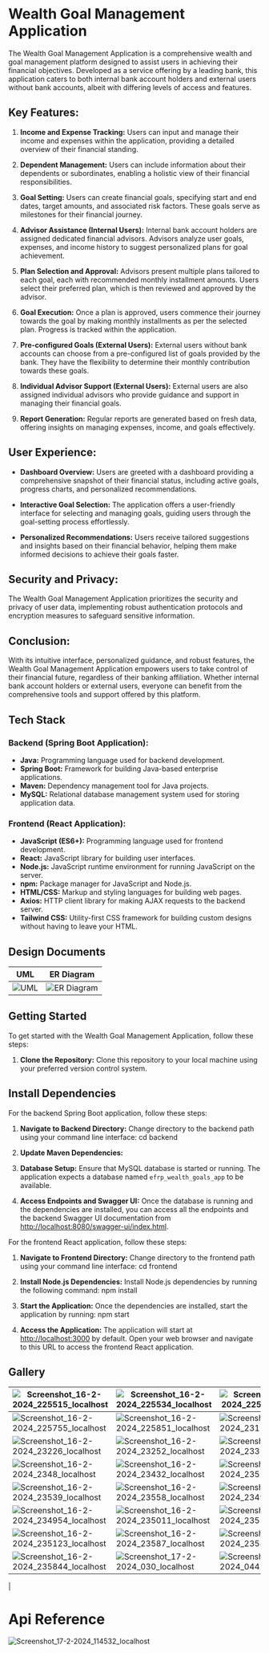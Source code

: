 # Wealth Goal Management Application

The Wealth Goal Management Application is a comprehensive wealth and goal management platform designed to assist users in achieving their financial objectives. Developed as a service offering by a leading bank, this application caters to both internal bank account holders and external users without bank accounts, albeit with differing levels of access and features.

## Key Features:

1. **Income and Expense Tracking:**
   Users can input and manage their income and expenses within the application, providing a detailed overview of their financial standing.

2. **Dependent Management:**
   Users can include information about their dependents or subordinates, enabling a holistic view of their financial responsibilities.

3. **Goal Setting:**
   Users can create financial goals, specifying start and end dates, target amounts, and associated risk factors. These goals serve as milestones for their financial journey.

4. **Advisor Assistance (Internal Users):**
   Internal bank account holders are assigned dedicated financial advisors. Advisors analyze user goals, expenses, and income history to suggest personalized plans for goal achievement.

5. **Plan Selection and Approval:**
   Advisors present multiple plans tailored to each goal, each with recommended monthly installment amounts. Users select their preferred plan, which is then reviewed and approved by the advisor.

6. **Goal Execution:**
   Once a plan is approved, users commence their journey towards the goal by making monthly installments as per the selected plan. Progress is tracked within the application.

7. **Pre-configured Goals (External Users):**
   External users without bank accounts can choose from a pre-configured list of goals provided by the bank. They have the flexibility to determine their monthly contribution towards these goals.

8. **Individual Advisor Support (External Users):**
   External users are also assigned individual advisors who provide guidance and support in managing their financial goals.

9. **Report Generation:**
   Regular reports are generated based on fresh data, offering insights on managing expenses, income, and goals effectively.

## User Experience:

- **Dashboard Overview:**
  Users are greeted with a dashboard providing a comprehensive snapshot of their financial status, including active goals, progress charts, and personalized recommendations.

- **Interactive Goal Selection:**
  The application offers a user-friendly interface for selecting and managing goals, guiding users through the goal-setting process effortlessly.

- **Personalized Recommendations:**
  Users receive tailored suggestions and insights based on their financial behavior, helping them make informed decisions to achieve their goals faster.

## Security and Privacy:

The Wealth Goal Management Application prioritizes the security and privacy of user data, implementing robust authentication protocols and encryption measures to safeguard sensitive information.

## Conclusion:

With its intuitive interface, personalized guidance, and robust features, the Wealth Goal Management Application empowers users to take control of their financial future, regardless of their banking affiliation. Whether internal bank account holders or external users, everyone can benefit from the comprehensive tools and support offered by this platform.



## Tech Stack

### Backend (Spring Boot Application):

- **Java:** Programming language used for backend development.
- **Spring Boot:** Framework for building Java-based enterprise applications.
- **Maven:** Dependency management tool for Java projects.
- **MySQL:** Relational database management system used for storing application data.

### Frontend (React Application):

- **JavaScript (ES6+):** Programming language used for frontend development.
- **React:** JavaScript library for building user interfaces.
- **Node.js:** JavaScript runtime environment for running JavaScript on the server.
- **npm:** Package manager for JavaScript and Node.js.
- **HTML/CSS:** Markup and styling languages for building web pages.
- **Axios:** HTTP client library for making AJAX requests to the backend server.
- **Tailwind CSS:** Utility-first CSS framework for building custom designs without having to leave your HTML.


## Design Documents

| UML | ER Diagram |
| --- | --- |
| ![UML](https://github.com/anmolkumarshah/WealthGoalApplication/assets/52107296/8a5c4293-fb10-4773-9210-b6ee1165d1ec) | ![ER Diagram](https://github.com/anmolkumarshah/WealthGoalApplication/assets/52107296/cbff5682-c88b-4ac5-ac23-0c14496dbd69) |




## Getting Started

To get started with the Wealth Goal Management Application, follow these steps:

1. **Clone the Repository:** 
   Clone this repository to your local machine using your preferred version control system.

## Install Dependencies

For the backend Spring Boot application, follow these steps:

1. **Navigate to Backend Directory:**
   Change directory to the backend path using your command line interface: cd backend

2. **Update Maven Dependencies:**

3. **Database Setup:**
Ensure that MySQL database is started or running. The application expects a database named `efrp_wealth_goals_app` to be available.

4. **Access Endpoints and Swagger UI:**
Once the database is running and the dependencies are installed, you can access all the endpoints and the backend Swagger UI documentation from [http://localhost:8080/swagger-ui/index.html](http://localhost:8080/swagger-ui/index.html).

For the frontend React application, follow these steps:

1. **Navigate to Frontend Directory:**
   Change directory to the frontend path using your command line interface: cd frontend

2. **Install Node.js Dependencies:**
Install Node.js dependencies by running the following command: npm install

3. **Start the Application:**
Once the dependencies are installed, start the application by running:
npm start

4. **Access the Application:**
The application will start at [http://localhost:3000](http://localhost:3000) by default. Open your web browser and navigate to this URL to access the frontend React application.


## Gallery

| ![Screenshot_16-2-2024_225515_localhost](https://github.com/anmolkumarshah/WealthGoalApplication/assets/52107296/ae54d7c0-c48c-4f6d-bb25-d62f763ec7d5) | ![Screenshot_16-2-2024_225534_localhost](https://github.com/anmolkumarshah/WealthGoalApplication/assets/52107296/c4d34179-924d-4255-84ca-59b49242416a) | ![Screenshot_16-2-2024_22564_localhost](https://github.com/anmolkumarshah/WealthGoalApplication/assets/52107296/e123a10e-f147-4d12-8334-e76f32c9b8d3) |
| --- | --- | --- |
| ![Screenshot_16-2-2024_225755_localhost](https://github.com/anmolkumarshah/WealthGoalApplication/assets/52107296/c32b438d-5659-4f47-9a91-c033104b0706) | ![Screenshot_16-2-2024_225851_localhost](https://github.com/anmolkumarshah/WealthGoalApplication/assets/52107296/bbfedf1d-561e-4684-8099-06fc012dc71f) | ![Screenshot_16-2-2024_23111_localhost](https://github.com/anmolkumarshah/WealthGoalApplication/assets/52107296/0097e298-7c86-4e6c-a604-a5ddfbec7b60) |
| ![Screenshot_16-2-2024_23226_localhost](https://github.com/anmolkumarshah/WealthGoalApplication/assets/52107296/c9d2fcde-23a7-4c7f-9a38-45f511b51703) | ![Screenshot_16-2-2024_23252_localhost](https://github.com/anmolkumarshah/WealthGoalApplication/assets/52107296/8bd9637a-4bb7-4ce1-80bf-d71e315a55cc) | ![Screenshot_16-2-2024_23355_localhost](https://github.com/anmolkumarshah/WealthGoalApplication/assets/52107296/cafdf705-2a09-447d-a51a-758f8f062c64) |
| ![Screenshot_16-2-2024_2348_localhost](https://github.com/anmolkumarshah/WealthGoalApplication/assets/52107296/342f5c9f-e4e1-493d-90bd-bddd8be713d9) | ![Screenshot_16-2-2024_23432_localhost](https://github.com/anmolkumarshah/WealthGoalApplication/assets/52107296/c5a69180-4596-4476-9423-c693f9fd0fe3) | ![Screenshot_16-2-2024_23518_localhost](https://github.com/anmolkumarshah/WealthGoalApplication/assets/52107296/a57362c1-b226-4992-8ae3-28dda1ec308f) |
| ![Screenshot_16-2-2024_23539_localhost](https://github.com/anmolkumarshah/WealthGoalApplication/assets/52107296/0045c4db-4142-4ba3-8adf-4b0f8308d3a7) | ![Screenshot_16-2-2024_23558_localhost](https://github.com/anmolkumarshah/WealthGoalApplication/assets/52107296/469ccbf7-e857-4d97-8462-22b5695e9241) | ![Screenshot_16-2-2024_234939_localhost](https://github.com/anmolkumarshah/WealthGoalApplication/assets/52107296/5c8175bb-d83c-41d6-84c4-5da0d571b834) |
| ![Screenshot_16-2-2024_234954_localhost](https://github.com/anmolkumarshah/WealthGoalApplication/assets/52107296/d887785a-b109-4f04-8481-9ad4f8aa74dd) | ![Screenshot_16-2-2024_235011_localhost](https://github.com/anmolkumarshah/WealthGoalApplication/assets/52107296/c3217b6e-6b91-4a8a-8e9f-4d0a525a3465) | ![Screenshot_16-2-2024_23516_localhost](https://github.com/anmolkumarshah/WealthGoalApplication/assets/52107296/2de72bb8-4802-462a-a655-7349ed15eece) |
| ![Screenshot_16-2-2024_235123_localhost](https://github.com/anmolkumarshah/WealthGoalApplication/assets/52107296/56c44048-aca2-4daa-877d-dc9a46a98f37) | ![Screenshot_16-2-2024_23587_localhost](https://github.com/anmolkumarshah/WealthGoalApplication/assets/52107296/f5d6009d-aa35-4336-8bd8-dab8dc1bff25) | ![Screenshot_16-2-2024_235827_localhost](https://github.com/anmolkumarshah/WealthGoalApplication/assets/52107296/7ddd7061-5337-4542-8295-ec3ec4cebf1e) |
| ![Screenshot_16-2-2024_235844_localhost](https://github.com/anmolkumarshah/WealthGoalApplication/assets/52107296/5b8823ee-4838-40e9-8ef7-65ff46af869a) | ![Screenshot_17-2-2024_030_localhost](https://github.com/anmolkumarshah/WealthGoalApplication/assets/52107296/ebe7b8fd-29dc-4835-a00e-830364c9cb9d) | ![Screenshot_17-2-2024_0442_localhost](https://github.com/anmolkumarshah/WealthGoalApplication/assets/52107296/8ad6dad2-7125-4af5-8bc8-dc6d0e3e36ca) |
| 




# Api Reference
![Screenshot_17-2-2024_114532_localhost](https://github.com/anmolkumarshah/WealthGoalApplication/assets/52107296/5d609bff-d014-4ae0-9c6b-3af9c48fc5e9)

